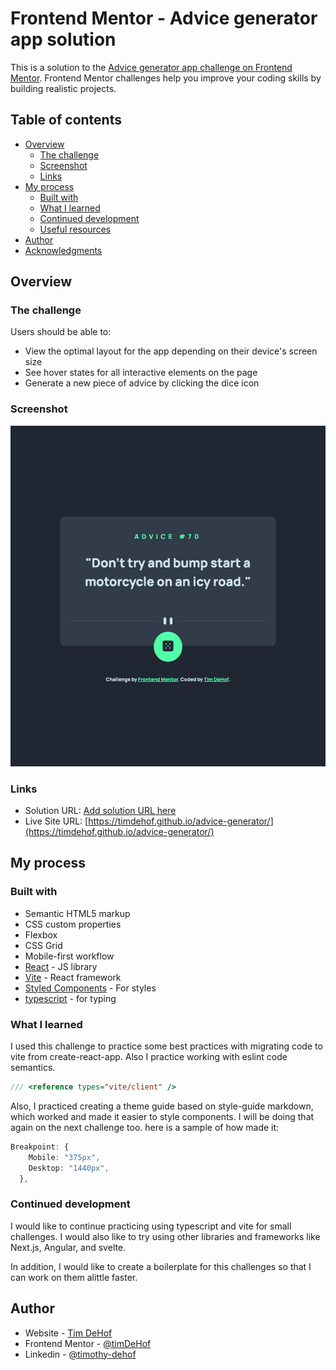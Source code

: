 # Frontend Mentor - Advice generator app solution

This is a solution to the
[Advice generator app challenge on Frontend Mentor](https://www.frontendmentor.io/challenges/advice-generator-app-QdUG-13db).
Frontend Mentor challenges help you improve your coding skills by building
realistic projects.

## Table of contents

- [Overview](#overview)
  - [The challenge](#the-challenge)
  - [Screenshot](#screenshot)
  - [Links](#links)
- [My process](#my-process)
  - [Built with](#built-with)
  - [What I learned](#what-i-learned)
  - [Continued development](#continued-development)
  - [Useful resources](#useful-resources)
- [Author](#author)
- [Acknowledgments](#acknowledgments)

## Overview

### The challenge

Users should be able to:

- View the optimal layout for the app depending on their device's screen size
- See hover states for all interactive elements on the page
- Generate a new piece of advice by clicking the dice icon

### Screenshot

![advice_generator-screenshot](./src/images/advice-generator_screenshot.png)

### Links

- Solution URL: [Add solution URL here](https://your-solution-url.com)
- Live Site URL:
  [https://timdehof.github.io/advice-generator/](https://timdehof.github.io/advice-generator/)

## My process

### Built with

- Semantic HTML5 markup
- CSS custom properties
- Flexbox
- CSS Grid
- Mobile-first workflow
- [React](https://reactjs.org/) - JS library
- [Vite](https://vitejs.dev/) - React framework
- [Styled Components](https://styled-components.com/) - For styles
- [typescript](https://www.typescriptlang.org/) - for typing

### What I learned

I used this challenge to practice some best practices with migrating code to
vite from create-react-app. Also I practice working with eslint code semantics.

```ts
/// <reference types="vite/client" />
```

Also, I practiced creating a theme guide based on style-guide markdown, which
worked and made it easier to style components. I will be doing that again on the
next challenge too. here is a sample of how made it:

```typescript
Breakpoint: {
    Mobile: "375px",
    Desktop: "1440px",
  },
```

### Continued development

I would like to continue practicing using typescript and vite for small
challenges. I would also like to try using other libraries and frameworks like
Next.js, Angular, and svelte.

In addition, I would like to create a boilerplate for this challenges so that I
can work on them alittle faster.

## Author

- Website - [Tim DeHof](https://www.timdehof.dev/)
- Frontend Mentor - [@timDeHof](https://www.frontendmentor.io/profile/timDeHof)
- Linkedin - [@timothy-dehof](https://www.linkedin.com/in/timothy-dehof/)
